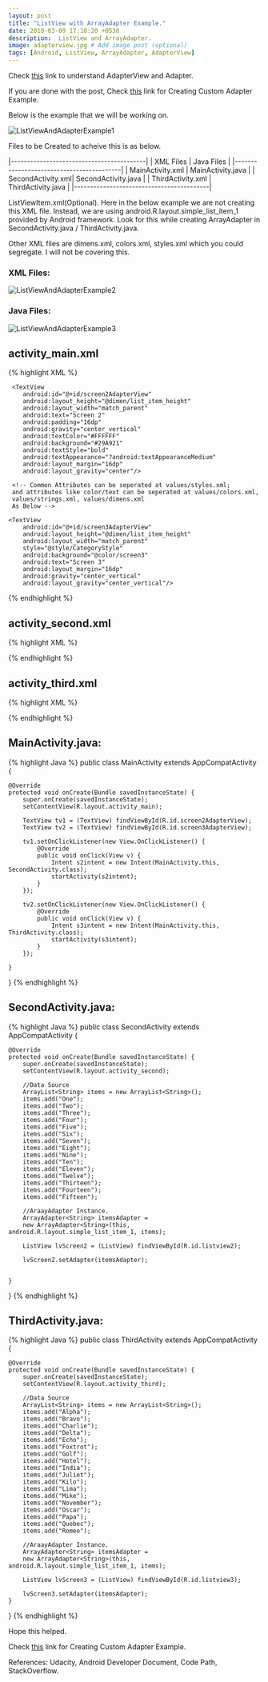 ```yaml
---
layout: post
title: "ListView with ArrayAdapter Example."
date: 2018-03-09 17:18:20 +0530
description:  ListView and ArrayAdapter.
image: adapterview.jpg # Add image post (optional)
tags: [Android, ListView, ArrayAdapter, AdapterView]
---
```


Check [this][adapterbasic-1] link to understand AdapterView and Adapter.

If you are done with the post, Check [this][adapterbasic-2] link for Creating Custom Adapter Example.

Below is the example that we will be working on.

![ListViewAndAdapterExample1]({{site.baseurl}}/images/listviewadapterexample.jpg)

Files to be Created to acheive this is as below.

|------------------------------------------|
| XML Files         |    Java Files        |
|------------------------------------------|
| MainActivity.xml  | MainActivity.java    |
| SecondActivity.xml| SecondActivity.java  |
| ThirdActivity.xml | ThirdActivity.java   |
|------------------------------------------|

ListViewItem.xml(Optional). 
Here in the below example we are not creating this XML file. Instead, we 
are using android.R.layout.simple_list_item_1 provided by Android framework.
Look for this while creating ArrayAdapter in SecondActivity.java / ThirdActivity.java.

Other XML files are dimens.xml, colors.xml, 
styles.xml which you could segregate. I will not be covering this.

### XML Files:

![ListViewAndAdapterExample2]({{site.baseurl}}/images/listviewadapterlayoutexample1.jpg)

### Java Files:

![ListViewAndAdapterExample3]({{site.baseurl}}/images/listviewadapterlayoutexample2.jpg)

## activity_main.xml

{% highlight XML %}
<?xml version="1.0" encoding="utf-8"?>
<LinearLayout xmlns:android="https://schemas.android.com/apk/res/android"
    xmlns:app="https://schemas.android.com/apk/res-auto"
    xmlns:tools="https://schemas.android.com/tools"
    android:layout_width="match_parent"
    android:layout_height="match_parent"
    android:background="#FFF7DA"
    android:orientation="vertical">

     <TextView
        android:id="@+id/screen2AdapterView"
        android:layout_height="@dimen/list_item_height"
        android:layout_width="match_parent"
        android:text="Screen 2"
        android:padding="16dp"
        android:gravity="center_vertical"
        android:textColor="#FFFFFF"
        android:background="#29A921"
        android:textStyle="bold"
        android:textAppearance="?android:textAppearanceMedium"
        android:layout_margin="16dp"
        android:layout_gravity="center"/>

     <!-- Common Attributes can be seperated at values/styles.xml; 
     and attributes like color/text can be seperated at values/colors.xml, 
     values/strings.xml, values/dimens.xml
     As Below -->   

    <TextView
        android:id="@+id/screen3AdapterView"
        android:layout_height="@dimen/list_item_height"
        android:layout_width="match_parent"
        style="@style/CategoryStyle"
        android:background="@color/screen3"
        android:text="Screen 3"
        android:layout_margin="16dp"
        android:gravity="center_vertical"
        android:layout_gravity="center_vertical"/>
</LinearLayout>
{% endhighlight %}

## activity_second.xml

{% highlight XML %}
<?xml version="1.0" encoding="utf-8"?>
<ListView xmlns:android="...//schemas.android.com/apk/res/android"
    xmlns:app="...//schemas.android.com/apk/res-auto"
    xmlns:tools="...//schemas.android.com/tools"
    android:id="@+id/listview2"
    android:layout_width="match_parent"
    android:layout_height="match_parent">
</ListView>
{% endhighlight %}

## activity_third.xml

{% highlight XML %}
<?xml version="1.0" encoding="utf-8"?>
<ListView xmlns:android="...//schemas.android.com/apk/res/android"
    xmlns:app="...//schemas.android.com/apk/res-auto"
    xmlns:tools="...//schemas.android.com/tools"
    android:id="@+id/listview3"
    android:layout_width="match_parent"
    android:layout_height="match_parent">
</ListView>
{% endhighlight %}
## MainActivity.java:

{% highlight Java %}
public class MainActivity extends AppCompatActivity {

    @Override
    protected void onCreate(Bundle savedInstanceState) {
        super.onCreate(savedInstanceState);
        setContentView(R.layout.activity_main);

        TextView tv1 = (TextView) findViewById(R.id.screen2AdapterView);
        TextView tv2 = (TextView) findViewById(R.id.screen3AdapterView);

        tv1.setOnClickListener(new View.OnClickListener() {
            @Override
            public void onClick(View v) {
                Intent s2intent = new Intent(MainActivity.this, SecondActivity.class);
                startActivity(s2intent);
            }
        });

        tv2.setOnClickListener(new View.OnClickListener() {
            @Override
            public void onClick(View v) {
                Intent s3intent = new Intent(MainActivity.this, ThirdActivity.class);
                startActivity(s3intent);
            }
        });

    }
}
{% endhighlight %}

## SecondActivity.java:

{% highlight Java %}
public class SecondActivity extends AppCompatActivity {

    @Override
    protected void onCreate(Bundle savedInstanceState) {
        super.onCreate(savedInstanceState);
        setContentView(R.layout.activity_second);

        //Data Source
        ArrayList<String> items = new ArrayList<String>();
        items.add("One");
        items.add("Two");
        items.add("Three");
        items.add("Four");
        items.add("Five");
        items.add("Six");
        items.add("Seven");
        items.add("Eight");
        items.add("Nine");
        items.add("Ten");
        items.add("Eleven");
        items.add("Twelve");
        items.add("Thirteen");
        items.add("Fourteen");
        items.add("Fifteen");

        //AraayAdapter Instance.
        ArrayAdapter<String> itemsAdapter = 
        new ArrayAdapter<String>(this, android.R.layout.simple_list_item_1, items);

        ListView lvScreen2 = (ListView) findViewById(R.id.listview2);

        lvScreen2.setAdapter(itemsAdapter);


    }
}
{% endhighlight %}

## ThirdActivity.java:

{% highlight Java %}
public class ThirdActivity extends AppCompatActivity {

    @Override
    protected void onCreate(Bundle savedInstanceState) {
        super.onCreate(savedInstanceState);
        setContentView(R.layout.activity_third);

        //Data Source
        ArrayList<String> items = new ArrayList<String>();
        items.add("Alpha");
        items.add("Bravo");
        items.add("Charlie");
        items.add("Delta");
        items.add("Echo");
        items.add("Foxtrot");
        items.add("Golf");
        items.add("Hotel");
        items.add("India");
        items.add("Juliet");
        items.add("Kilo");
        items.add("Lima");
        items.add("Mike");
        items.add("November");
        items.add("Oscar");
        items.add("Papa");
        items.add("Quebec");
        items.add("Romeo");

        //AraayAdapter Instance.
        ArrayAdapter<String> itemsAdapter = 
        new ArrayAdapter<String>(this, android.R.layout.simple_list_item_1, items);

        ListView lvScreen3 = (ListView) findViewById(R.id.listview3);

        lvScreen3.setAdapter(itemsAdapter);
    }
}
{% endhighlight %}

Hope this helped.

Check [this][adapterbasic-2] link for Creating Custom Adapter Example.

References: Udacity, Android Developer Document, Code Path, StackOverflow.


[adapterbasic-1]: https://www.androidcitizen.com/listview-with-arrayadapter/

[adapterbasic-2]: https://www.androidcitizen.com/example-listview-with-customadapter/
